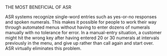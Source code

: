 THE MOST BENEFICIAL OF ASR

ASR systems recognize single-word entries such as yes-or-no responses and spoken numerals. This makes it possible for people to 
work their way through automated menus without having to enter dozens of numerals manually with no tolerance for error. 
In a manual-entry situation, a customer might hit the wrong key after having entered 20 or 30 numerals 
at intervals previously in the menu, and give up rather than call again and start over. 
ASR virtually eliminates this problem.
